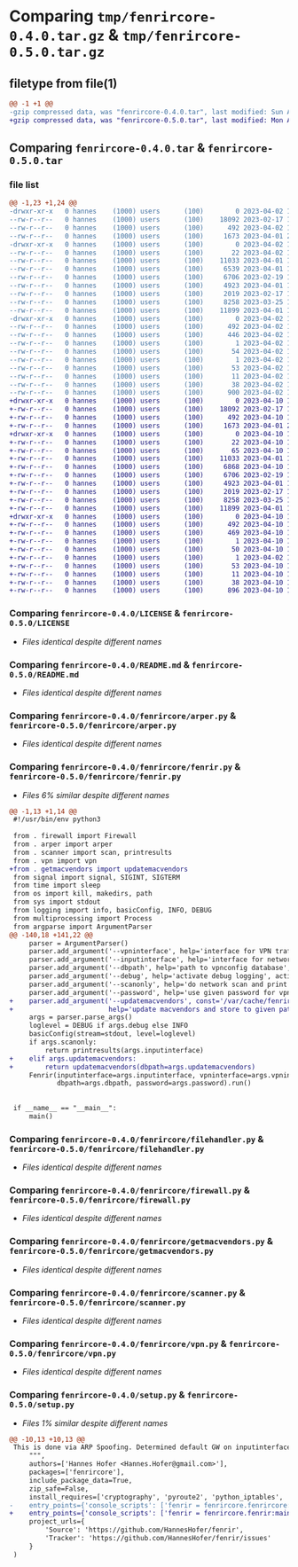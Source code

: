 # Comparing `tmp/fenrircore-0.4.0.tar.gz` & `tmp/fenrircore-0.5.0.tar.gz`

## filetype from file(1)

```diff
@@ -1 +1 @@
-gzip compressed data, was "fenrircore-0.4.0.tar", last modified: Sun Apr  2 18:10:32 2023, max compression
+gzip compressed data, was "fenrircore-0.5.0.tar", last modified: Mon Apr 10 18:30:46 2023, max compression
```

## Comparing `fenrircore-0.4.0.tar` & `fenrircore-0.5.0.tar`

### file list

```diff
@@ -1,23 +1,24 @@
-drwxr-xr-x   0 hannes    (1000) users      (100)        0 2023-04-02 18:10:32.923353 fenrircore-0.4.0/
--rw-r--r--   0 hannes    (1000) users      (100)    18092 2023-02-17 12:58:30.000000 fenrircore-0.4.0/LICENSE
--rw-r--r--   0 hannes    (1000) users      (100)      492 2023-04-02 18:10:32.919353 fenrircore-0.4.0/PKG-INFO
--rw-r--r--   0 hannes    (1000) users      (100)     1673 2023-04-01 22:01:01.000000 fenrircore-0.4.0/README.md
-drwxr-xr-x   0 hannes    (1000) users      (100)        0 2023-04-02 18:10:32.919353 fenrircore-0.4.0/fenrircore/
--rw-r--r--   0 hannes    (1000) users      (100)       22 2023-04-02 18:10:24.000000 fenrircore-0.4.0/fenrircore/__init__.py
--rw-r--r--   0 hannes    (1000) users      (100)    11033 2023-04-01 17:09:45.000000 fenrircore-0.4.0/fenrircore/arper.py
--rw-r--r--   0 hannes    (1000) users      (100)     6539 2023-04-01 17:09:45.000000 fenrircore-0.4.0/fenrircore/fenrir.py
--rw-r--r--   0 hannes    (1000) users      (100)     6706 2023-02-19 18:40:50.000000 fenrircore-0.4.0/fenrircore/filehandler.py
--rw-r--r--   0 hannes    (1000) users      (100)     4923 2023-04-01 17:09:45.000000 fenrircore-0.4.0/fenrircore/firewall.py
--rw-r--r--   0 hannes    (1000) users      (100)     2019 2023-02-17 12:58:30.000000 fenrircore-0.4.0/fenrircore/getmacvendors.py
--rw-r--r--   0 hannes    (1000) users      (100)     8258 2023-03-25 12:41:10.000000 fenrircore-0.4.0/fenrircore/scanner.py
--rw-r--r--   0 hannes    (1000) users      (100)    11899 2023-04-01 17:09:45.000000 fenrircore-0.4.0/fenrircore/vpn.py
-drwxr-xr-x   0 hannes    (1000) users      (100)        0 2023-04-02 18:10:32.919353 fenrircore-0.4.0/fenrircore.egg-info/
--rw-r--r--   0 hannes    (1000) users      (100)      492 2023-04-02 18:10:32.000000 fenrircore-0.4.0/fenrircore.egg-info/PKG-INFO
--rw-r--r--   0 hannes    (1000) users      (100)      446 2023-04-02 18:10:32.000000 fenrircore-0.4.0/fenrircore.egg-info/SOURCES.txt
--rw-r--r--   0 hannes    (1000) users      (100)        1 2023-04-02 18:10:32.000000 fenrircore-0.4.0/fenrircore.egg-info/dependency_links.txt
--rw-r--r--   0 hannes    (1000) users      (100)       54 2023-04-02 18:10:32.000000 fenrircore-0.4.0/fenrircore.egg-info/entry_points.txt
--rw-r--r--   0 hannes    (1000) users      (100)        1 2023-04-02 11:09:58.000000 fenrircore-0.4.0/fenrircore.egg-info/not-zip-safe
--rw-r--r--   0 hannes    (1000) users      (100)       53 2023-04-02 18:10:32.000000 fenrircore-0.4.0/fenrircore.egg-info/requires.txt
--rw-r--r--   0 hannes    (1000) users      (100)       11 2023-04-02 18:10:32.000000 fenrircore-0.4.0/fenrircore.egg-info/top_level.txt
--rw-r--r--   0 hannes    (1000) users      (100)       38 2023-04-02 18:10:32.923353 fenrircore-0.4.0/setup.cfg
--rw-r--r--   0 hannes    (1000) users      (100)      900 2023-04-02 18:07:08.000000 fenrircore-0.4.0/setup.py
+drwxr-xr-x   0 hannes    (1000) users      (100)        0 2023-04-10 18:30:46.511050 fenrircore-0.5.0/
+-rw-r--r--   0 hannes    (1000) users      (100)    18092 2023-02-17 12:58:30.000000 fenrircore-0.5.0/LICENSE
+-rw-r--r--   0 hannes    (1000) users      (100)      492 2023-04-10 18:30:46.511050 fenrircore-0.5.0/PKG-INFO
+-rw-r--r--   0 hannes    (1000) users      (100)     1673 2023-04-01 22:01:01.000000 fenrircore-0.5.0/README.md
+drwxr-xr-x   0 hannes    (1000) users      (100)        0 2023-04-10 18:30:46.511050 fenrircore-0.5.0/fenrircore/
+-rw-r--r--   0 hannes    (1000) users      (100)       22 2023-04-10 17:51:42.000000 fenrircore-0.5.0/fenrircore/__init__.py
+-rw-r--r--   0 hannes    (1000) users      (100)       65 2023-04-10 17:56:19.000000 fenrircore-0.5.0/fenrircore/__main__.py
+-rw-r--r--   0 hannes    (1000) users      (100)    11033 2023-04-01 17:09:45.000000 fenrircore-0.5.0/fenrircore/arper.py
+-rw-r--r--   0 hannes    (1000) users      (100)     6868 2023-04-10 18:24:20.000000 fenrircore-0.5.0/fenrircore/fenrir.py
+-rw-r--r--   0 hannes    (1000) users      (100)     6706 2023-02-19 18:40:50.000000 fenrircore-0.5.0/fenrircore/filehandler.py
+-rw-r--r--   0 hannes    (1000) users      (100)     4923 2023-04-01 17:09:45.000000 fenrircore-0.5.0/fenrircore/firewall.py
+-rw-r--r--   0 hannes    (1000) users      (100)     2019 2023-02-17 12:58:30.000000 fenrircore-0.5.0/fenrircore/getmacvendors.py
+-rw-r--r--   0 hannes    (1000) users      (100)     8258 2023-03-25 12:41:10.000000 fenrircore-0.5.0/fenrircore/scanner.py
+-rw-r--r--   0 hannes    (1000) users      (100)    11899 2023-04-01 17:09:45.000000 fenrircore-0.5.0/fenrircore/vpn.py
+drwxr-xr-x   0 hannes    (1000) users      (100)        0 2023-04-10 18:30:46.511050 fenrircore-0.5.0/fenrircore.egg-info/
+-rw-r--r--   0 hannes    (1000) users      (100)      492 2023-04-10 18:30:46.000000 fenrircore-0.5.0/fenrircore.egg-info/PKG-INFO
+-rw-r--r--   0 hannes    (1000) users      (100)      469 2023-04-10 18:30:46.000000 fenrircore-0.5.0/fenrircore.egg-info/SOURCES.txt
+-rw-r--r--   0 hannes    (1000) users      (100)        1 2023-04-10 18:30:46.000000 fenrircore-0.5.0/fenrircore.egg-info/dependency_links.txt
+-rw-r--r--   0 hannes    (1000) users      (100)       50 2023-04-10 18:30:46.000000 fenrircore-0.5.0/fenrircore.egg-info/entry_points.txt
+-rw-r--r--   0 hannes    (1000) users      (100)        1 2023-04-02 11:09:58.000000 fenrircore-0.5.0/fenrircore.egg-info/not-zip-safe
+-rw-r--r--   0 hannes    (1000) users      (100)       53 2023-04-10 18:30:46.000000 fenrircore-0.5.0/fenrircore.egg-info/requires.txt
+-rw-r--r--   0 hannes    (1000) users      (100)       11 2023-04-10 18:30:46.000000 fenrircore-0.5.0/fenrircore.egg-info/top_level.txt
+-rw-r--r--   0 hannes    (1000) users      (100)       38 2023-04-10 18:30:46.511050 fenrircore-0.5.0/setup.cfg
+-rw-r--r--   0 hannes    (1000) users      (100)      896 2023-04-10 17:51:36.000000 fenrircore-0.5.0/setup.py
```

### Comparing `fenrircore-0.4.0/LICENSE` & `fenrircore-0.5.0/LICENSE`

 * *Files identical despite different names*

### Comparing `fenrircore-0.4.0/README.md` & `fenrircore-0.5.0/README.md`

 * *Files identical despite different names*

### Comparing `fenrircore-0.4.0/fenrircore/arper.py` & `fenrircore-0.5.0/fenrircore/arper.py`

 * *Files identical despite different names*

### Comparing `fenrircore-0.4.0/fenrircore/fenrir.py` & `fenrircore-0.5.0/fenrircore/fenrir.py`

 * *Files 6% similar despite different names*

```diff
@@ -1,13 +1,14 @@
 #!/usr/bin/env python3
 
 from . firewall import Firewall
 from . arper import arper
 from . scanner import scan, printresults
 from . vpn import vpn
+from . getmacvendors import updatemacvendors
 from signal import signal, SIGINT, SIGTERM
 from time import sleep
 from os import kill, makedirs, path
 from sys import stdout
 from logging import info, basicConfig, INFO, DEBUG
 from multiprocessing import Process
 from argparse import ArgumentParser
@@ -140,18 +141,22 @@
     parser = ArgumentParser()
     parser.add_argument('--vpninterface', help='interface for VPN traffic', default='tun0')
     parser.add_argument('--inputinterface', help='interface for network scanning/intercepting', default='eth0')
     parser.add_argument('--dbpath', help='path to vpnconfig database', default='/var/cache/fenrir/fenrir.sqlite')
     parser.add_argument('--debug', help='activate debug logging', action='store_true')
     parser.add_argument('--scanonly', help='do network scan and print results', action='store_true')
     parser.add_argument('--password', help='use given password for vpnconfig encryption/decryption', default=None)
+    parser.add_argument('--updatemacvendors', const='/var/cache/fenrir/macvendors.sqlite',
+                        help='update macvendors and store to given path', default=None, nargs='?')
     args = parser.parse_args()
     loglevel = DEBUG if args.debug else INFO
     basicConfig(stream=stdout, level=loglevel)
     if args.scanonly:
         return printresults(args.inputinterface)
+    elif args.updatemacvendors:
+        return updatemacvendors(dbpath=args.updatemacvendors)
     Fenrir(inputinterface=args.inputinterface, vpninterface=args.vpninterface,
            dbpath=args.dbpath, password=args.password).run()
 
 
 if __name__ == "__main__":
     main()
```

### Comparing `fenrircore-0.4.0/fenrircore/filehandler.py` & `fenrircore-0.5.0/fenrircore/filehandler.py`

 * *Files identical despite different names*

### Comparing `fenrircore-0.4.0/fenrircore/firewall.py` & `fenrircore-0.5.0/fenrircore/firewall.py`

 * *Files identical despite different names*

### Comparing `fenrircore-0.4.0/fenrircore/getmacvendors.py` & `fenrircore-0.5.0/fenrircore/getmacvendors.py`

 * *Files identical despite different names*

### Comparing `fenrircore-0.4.0/fenrircore/scanner.py` & `fenrircore-0.5.0/fenrircore/scanner.py`

 * *Files identical despite different names*

### Comparing `fenrircore-0.4.0/fenrircore/vpn.py` & `fenrircore-0.5.0/fenrircore/vpn.py`

 * *Files identical despite different names*

### Comparing `fenrircore-0.4.0/setup.py` & `fenrircore-0.5.0/setup.py`

 * *Files 1% similar despite different names*

```diff
@@ -10,13 +10,13 @@
 This is done via ARP Spoofing. Determined default GW on inputinterface is spoofed to configured device.
     """,
     authors=['Hannes Hofer <Hannes.Hofer@gmail.com>'],
     packages=['fenrircore'],
     include_package_data=True,
     zip_safe=False,
     install_requires=['cryptography', 'pyroute2', 'python_iptables', 'requests', 'scapy'],
-    entry_points={'console_scripts': ['fenrir = fenrircore.fenrircore:main', ]},
+    entry_points={'console_scripts': ['fenrir = fenrircore.fenrir:main', ]},
     project_urls={
         'Source': 'https://github.com/HannesHofer/fenrir',
         'Tracker': 'https://github.com/HannesHofer/fenrir/issues'
     }
 )
```

